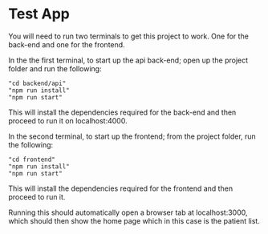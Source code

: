 # Test App

You will need to run two terminals to get this project to work. One for the back-end and one for the frontend.

In the the first terminal, to start up the api back-end; open up the project folder and run the following:

```
"cd backend/api"
"npm run install"
"npm run start"
```

This will install the dependencies required for the back-end and then proceed to run it on localhost:4000.

In the second terminal, to start up the frontend; from the project folder, run the following:

```
"cd frontend"
"npm run install"
"npm run start"
```

This will install the dependencies required for the frontend and then proceed to run it.

Running this should automatically open a browser tab at localhost:3000, which should then show the home page which in this case is the patient list.
